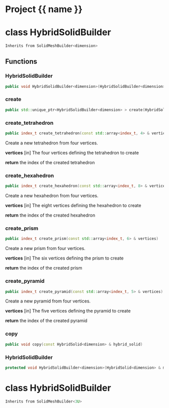<script setup>
import {useRoute} from 'vitepress'
const {path} = useRoute()
const tokens = path.split('/')
const words = tokens[2].split('-');
for (let i = 0; i < words.length; i++) {
    words[i] = words[i].charAt(0).toUpperCase() + words[i].slice(1);
    words[i] = words[i].replace('geode', 'Geode')
}
const name = words.join('-');
</script>
# Project {{ name }}

# class HybridSolidBuilder


```cpp
Inherits from SolidMeshBuilder<dimension>
```



## Functions

### HybridSolidBuilder

```cpp
public void HybridSolidBuilder<dimension>(HybridSolidBuilder<dimension> && )
```


### create

```cpp
public std::unique_ptr<HybridSolidBuilder<dimension> > create(HybridSolid<dimension> & mesh)
```


### create_tetrahedron

```cpp
public index_t create_tetrahedron(const std::array<index_t, 4> & vertices)
```


 Create a new tetrahedron from four vertices.

**vertices** [in] The four vertices defining the tetrahedron to create

**return** the index of the created tetrahedron

### create_hexahedron

```cpp
public index_t create_hexahedron(const std::array<index_t, 8> & vertices)
```


 Create a new hexahedron from four vertices.

**vertices** [in] The eight vertices defining the hexahedron to create

**return** the index of the created hexahedron

### create_prism

```cpp
public index_t create_prism(const std::array<index_t, 6> & vertices)
```


 Create a new prism from four vertices.

**vertices** [in] The six vertices defining the prism to create

**return** the index of the created prism

### create_pyramid

```cpp
public index_t create_pyramid(const std::array<index_t, 5> & vertices)
```


 Create a new pyramid from four vertices.

**vertices** [in] The five vertices defining the pyramid to create

**return** the index of the created pyramid

### copy

```cpp
public void copy(const HybridSolid<dimension> & hybrid_solid)
```


### HybridSolidBuilder

```cpp
protected void HybridSolidBuilder<dimension>(HybridSolid<dimension> & mesh)
```




# class HybridSolidBuilder


```cpp
Inherits from SolidMeshBuilder<3U>
```



